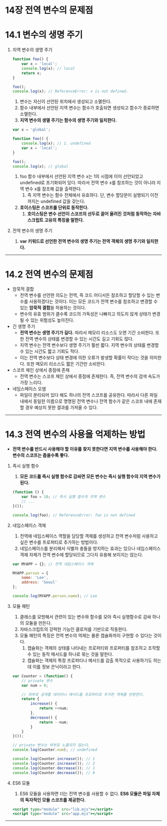 # 14장 전역 변수의 문제점

# 14.1 변수의 생명 주기

1. 지역 변수의 생명 주기
    
    ```jsx
    function foo() {
    	var x = 'local';
    	console.log(x); // local
    	return x;
    }
    
    foo();
    console.log(x); // ReferenceError: x is not defined. 
    ```
    
    1. 변수는 자신이 선언된 위치에서 생성되고 소멸한다.
    2. 함수 내부에서 선언된 지역 변수는 함수가 호출되면 생성되고 함수가 종료하면 소멸한다.
    3. **지역 변수의 생멸 주기는 함수의 생명 주기와 일치한다.**
    
    ```jsx
    var x = 'global';
    
    function foo() {
    	console.log(x); // 1. undefined
    	var x = 'local';
    }
    
    foo();
    console.log(x); // global
    ```
    
    1. foo 함수 내부에서 선언된 지역 변수 x는 1의 시점에 이미 선언되었고 undefined로 초기화되어 있다. 따라서 전역 변수 x를 참조하는 것이 아니라 지역 변수  x를 참조해 값을 출력한다.
        1. 즉 지역 변수는 함수 전체에서 유효하다. 단, 변수 할당문이 실행되기 이전까지는 undefined 값을 갖는다.
    2. **호이스팅은 스코프를 단위로 동작한다.**
        1. **호이스팅은 변수 선언이 스코프의 선두로 끌어 올려진 것처럼 동작하는 자바스크립트 고유의 특징을 말한다.**
        
2. 전역 변수의 생명 주기
    1. **var 키워드로 선언한 전역 변수의 생명 주기는 전역 객체의 생명 주기와 일치한다.**

---

# 14.2 전역 변수의 문제점

- 암묵적 결합
    - 전역 변수를 선언한 의도는 전역, 즉 코드 어디서든 참조하고 할당할 수 있는 변수를 사용하겠다는 것이다. 이는 모든 코드가 전역 변수를 참조하고 변경할 수 있는 **암묵적 결합**을 허용하는 것이다.
    - 변수의 유효 범위가 클수록 코드의 가독성은 나빠지고 의도치 않게 상태가 변경될 수 있는 위험성도 높아진다.
- 긴 생명 주기
    - **전역 변수는 생명 주기가 길다.** 따라서 메모리 리소스도 오랜 기간 소비한다. 또한 전역 변수의 상태를 변경할 수 있는 시간도 길고 기회도 많다.
    - 지역 변수는 전역 변수보다 생명 주기가 훨씬 짧다.  지역 변수의 상태를 변경할 수 있는 시간도 짧고 기회도 적다.
    - 이는 전역 변수보다 상태 변경에 의한 오류가 발생할 확률이 작다는 것을 의미한다. 또한 메모리 리소스도 짧은 기간만 소비한다.
- 스코프 체인 상에서 종점에 존재
    - 전역 변수는 스코프 체인 상에서 종점에 존재한다. 즉, 전역 변수의 검색 속도가 가장 느리다.
- 네임스페이스 오염
    - 파일이 분리되어 있다 해도 하나의 전역 스코프를 공유한다. 따라서 다른 파일 내에서 동일한 이름으로 명명된 전역 변수나 전역 함수가 같은 스코프 내에 존재할 경우 예상치 못한 결과를 가져올 수 있다.

---

# 14.3 전역 변수의 사용을 억제하는 방법

- **전역 변수를 반드시 사용해야 할 이유를 찾지 못한다면 지역 변수를 사용해야 한다. 변수의 스코프는 좁을수록 좋다.**

1. 즉시 실행 함수
    1. **모든 코드를 즉시 실행 함수로 감싸면 모든 변수는 즉시 실행 함수의 지역 변수가 된다.**
    
    ```jsx
    (function () {
    	var foo = 10; // 즉시 실행 함수의 지역 변수
    	// ...
    }());
    
    console.log(foo); // ReferenceError: foo is not defined
    ```
    
2. 네임스페이스 객체
    1. 전역에 네임스페이스 역할을 담당할 객체를 생성하고 전역 변수처럼 사용하고 싶은 변수를 프로퍼티로 추가하는 방법이다.
    2. 네임스페이스를 분리해서 식별자 충돌을 방지하는 효과는 있으나 네임스페이스 객체 자체가 전역 변수에 할당되므로 그다지 유용해 보이지는 않는다.
    
    ```jsx
    var MYAPP = {}; // 전역 네임스페이스 객체
    
    MYAPP.person = {
    	name: 'Lee',
    	address: 'Seoul'
    };
    
    console.log(MYAPP.person.name); // Lee
    ```
    
3. 모듈 패턴
    1. 클래스를 모방해서 관련이 있는 변수와 함수를 모아 즉시 실행함수로 감싸 하나의 모듈을 만든다.
    2. 자바스크립트의 강력한 기능인 클로저를 기반으로 작동한다.
    3. 모듈 패턴의 특징은 전역 변수의 억제는 물론 캡슐화까지 구현할 수 있다는 것이다.
        1. 캡슐화는 객체의 상태를 나타내는 프로퍼티와 프로퍼티를 참조하고 조작할 수 있는 동작 메서드를 하나로 묶는 것을 말한다.
        2. 캡슐화는 객체의 특정 프로퍼티나 메서드를 감출 목적으로 사용하기도 하는데 이를 정보 은닉이라고 한다.
    
    ```jsx
    var Counter = (function() {
    	// private 변수
    	var num = 0;
    
    	// 외부로 공개할 데이터나 메서드를 프로퍼티로 추가한 객체를 반환한다.
    	return {
    		increase() {
    			return ++num;
    		},
    		decrease() {
    			return --num;
    		}
    	}
    }());
    
    // private 변수는 외부로 노출되지 않는다.
    console.log(Counter.num); // undefined
    
    console.log(Counter.increase()); // 1
    console.log(Counter.increase()); // 2
    console.log(Counter.decrease()); // 1
    console.log(Counter.decrease()); // 0
    ```
    
4. ES6 모듈
    1. ES6 모듈을 사용하면 더는 전역 변수를 사용할 수 없다. **ES6 모듈은 파일 자체의 독자적인 모듈 스코프를 제공한다.**
    
    ```jsx
    <script type="module" src="lib.mjs"></script>
    <script type="module" src="app.mjs"></script>
    ```
    

---